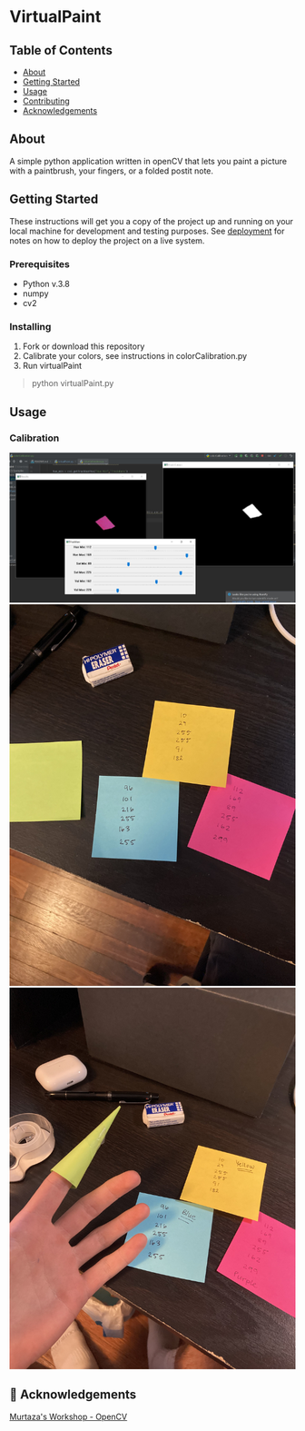 # VirtualPaint

## Table of Contents
+ [About](#about)
+ [Getting Started](#getting_started)
+ [Usage](#usage)
+ [Contributing](../CONTRIBUTING.md)
+ [Acknowledgements](#acknowledgements)

## About <a name = "about"></a>
A simple python application written in openCV that lets you paint a picture with a paintbrush, your fingers, or a folded postit note.

## Getting Started <a name = "getting_started"></a>
These instructions will get you a copy of the project up and running on your local machine for development and testing purposes. See [deployment](#deployment) for notes on how to deploy the project on a live system.

### Prerequisites

* Python v.3.8
* numpy
* cv2

### Installing

1. Fork or download this repository
2. Calibrate your colors, see instructions in colorCalibration.py
3. Run virtualPaint
> python virtualPaint.py

## Usage <a name = "usage"></a>

### Calibration
![Calibration 1](./bRoll/colorCalibration.JPG)
![Calibration 2](./bRoll/colorCalibration2.jpg)
![Calibration 3](./bRoll/colorCalibration3.jpg)


## 🎉 Acknowledgements <a name = "acknowledgement"></a>
[Murtaza's Workshop - OpenCV](https://www.youtube.com/watch?v=WQeoO7MI0Bs&list=WL&index=28)

